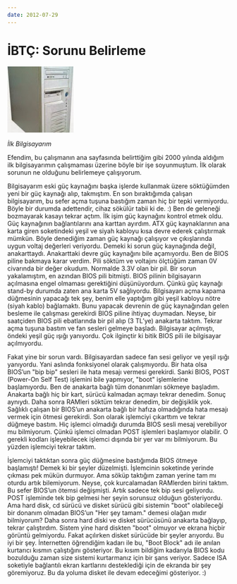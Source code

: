 ```yaml
---
date: 2012-07-29
---
```

# İBTÇ: Sorunu Belirleme

![İlk Bilgisayarım](img/2012-07-29-ilk-bilgisayar.jpg)

*İlk Bilgisayarım*

Efendim, bu çalışmanın ana sayfasında belirttiğim gibi 2000 yılında aldığım ilk bilgisayarımın çalışmaması üzerine böyle bir işe soyunmuştum. İlk olarak sorunun ne olduğunu belirlemeye çalışıyorum.

Bilgisayarım eski güç kaynağını başka işlerde kullanmak üzere söktüğümden yeni bir güç kaynağı alıp, takmıştım. En son bıraktığımda çalışan bilgisayarım, bu sefer açma tuşuna bastığım zaman hiç bir tepki vermiyordu. Böyle bir durumda adettendir, cihaz sökülür tabii ki de. :) Ben de geleneği bozmayarak kasayı tekrar açtım. İlk işim güç kaynağını kontrol etmek oldu. Güç kaynağının bağlantılarını ana karttan ayırdım. ATX güç kaynaklarının ana karta giren soketindeki yeşil ve siyah kabloyu kısa devre ederek çalıştırmak mümkün. Böyle denediğim zaman güç kaynağı çalışıyor ve çıkışlarında uygun voltaj değerleri veriyordu. Demeki ki sorun güç kaynağında değil, anakarttaydı. Anakarttaki devre güç kaynağını bile açamıyordu. Ben de BIOS piline bakmaya karar verdim. Pili söktüm ve voltajını ölçtüğüm zaman 0V civarında bir değer okudum. Normalde 3.3V olan bir pil. Bir sorun yakalamıştım, en azından BIOS pili bitmişti. BIOS pilinin bilgisayarın açılmasına engel olmaması gerektiğini düşünüyordum. Çünkü güç kaynağı stand-by durumda zaten ana karta 5V sağlıyordu. Bilgisayarı açma kapama düğmesinin yapacağı tek şey, benim elle yaptığım gibi yeşil kabloyu nötre (siyah kablo) bağlamaktı. Bunu yapacak devrenin de güç kaynağından gelen besleme ile çalışması gerekirdi BIOS piline ihtiyaç duymadan. Neyse, bir saatçiden BIOS pili ebatlarında bir pil alıp (3 TL’ye) anakarta taktım. Tekrar açma tuşuna bastım ve fan sesleri gelmeye başladı. Bilgisayar açılmıştı, öndeki yeşil güç ışığı yanıyordu. Çok ilginçtir ki bitik BIOS pili ile bilgisayar açılmıyordu.

Fakat yine bir sorun vardı. Bilgisayardan sadece fan sesi geliyor ve yeşil ışığı yanıyordu. Yani aslında fonksiyonel olarak çalışmıyordu. Bir hata olsa BIOS’un "bip bip" sesleri ile hata mesajı vermesi gerekirdi. Sanki BIOS, POST (Power-On Self Test) işlemini bile yapmıyor, "boot" işlemlerine başlamıyordu. Ben de anakarta bağlı tüm donanımları sökmeye başladım. Anakarta bağlı hiç bir kart, sürücü kalmadan açmayı tekrar denedim. Sonuç aynıydı. Daha sonra RAMleri söktüm tekrar denedim, bir değişiklik yok. Sağlıklı çalışan bir BIOS’un anakarta bağlı bir hafıza olmadığında hata mesajı vermek için ötmesi gerekirdi. Son olarak işlemciyi çıkarttım ve tekrar düğmeye bastım. Hiç işlemci olmadığı durumda BIOS sesli mesaj verebiliyor mu bilmiyorum. Çünkü işlemci olmadan POST işlemleri başlamıyor olabilir. O gerekli kodları işleyebilecek işlemci dışında bir yer var mı bilmiyorum. Bu yüzden işlemciyi tekrar taktım.

İşlemciyi taktıktan sonra güç düğmesine bastığımda BIOS ötmeye başlamıştı! Demek ki bir şeyler düzelmişti. İşlemcinin soketinde yerinde çıkması pek mükün durmuyor. Ama söküp taktığım zaman yerine tam mı oturdu artık bilemiyorum. Neyse, çok kurcalamadan RAMlerden birini taktım. Bu sefer BIOS’un ötemsi değişmişti. Artık sadece tek bip sesi geliyordu. POST işleminde tek bip gelmesi her şeyin sorunsuz olduğun gösteriyordu. Ama hard disk, cd sürücü ve disket sürücü gibi sistemin "boot" olabileceği bir donanım olmadan BIOS’un "Her şey tamam." demesi olağan mıdır bilmiyorum? Daha sonra hard diski ve disket sürücüsünü anakarta bağlayıp, tekrar çalıştırdım. Sistem yine hard diskten "boot" olmuyor ve ekrana hiçbir görüntü gelmiyordu. Fakat açılırken disket sürücüde bir şeyler arıyordu. Bu iyi bir şey. İnternetten öğrendiğim kadarı ile bu, "Boot Block" adı ile anılan kurtarıcı kısmın çalıştığını gösteriyor. Bu kısım bildiğim kadarıyla BIOS kodu bozulduğu zaman size sistemi kurtarmanız için bir şans veriyor. Sadece ISA soketiyle bağlantılı ekran kartlarını desteklediği için de ekranda bir şey göremiyoruz. Bu da yoluma disket ile devam edeceğimi gösteriyor. :)
